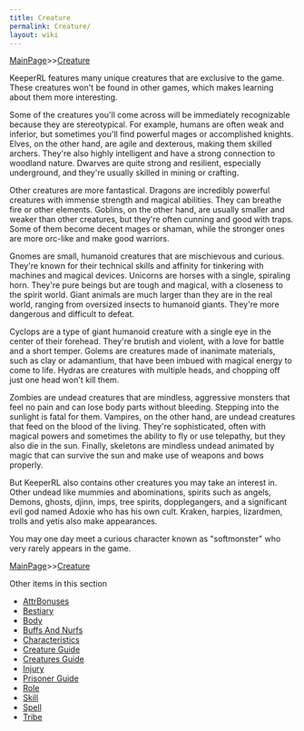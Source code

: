 ```yaml
---
title: Creature
permalink: Creature/
layout: wiki
---
```


[MainPage](/keeperrl_wiki/ "wikilink")>>[Creature](/keeperrl_wiki/Creature "wikilink")

KeeperRL features many unique creatures that are exclusive to the game. These creatures won't be found in other games, which makes learning about them more interesting.

Some of the creatures you'll come across will be immediately recognizable because they are stereotypical. For example, humans are often weak and inferior, but sometimes you'll find powerful mages or accomplished knights. Elves, on the other hand, are agile and dexterous, making them skilled archers. They're also highly intelligent and have a strong connection to woodland nature. Dwarves are quite strong and resilient, especially underground, and they're usually skilled in mining or crafting.

Other creatures are more fantastical. Dragons are incredibly powerful creatures with immense strength and magical abilities. They can breathe fire or other elements. Goblins, on the other hand, are usually smaller and weaker than other creatures, but they're often cunning and good with traps. Some of them become decent mages or shaman, while the stronger ones are more orc-like and make good warriors.

Gnomes are small, humanoid creatures that are mischievous and curious. They're known for their technical skills and affinity for tinkering with machines and magical devices. Unicorns are horses with a single, spiraling horn. They're pure beings but are tough and magical, with a closeness to the spirit world. Giant animals are much larger than they are in the real world, ranging from oversized insects to humanoid giants. They're more dangerous and difficult to defeat.

Cyclops are a type of giant humanoid creature with a single eye in the center of their forehead. They're brutish and violent, with a love for battle and a short temper. Golems are creatures made of inanimate materials, such as clay or adamantium, that have been imbued with magical energy to come to life. Hydras are creatures with multiple heads, and chopping off just one head won't kill them.

Zombies are undead creatures that are mindless, aggressive monsters that feel no pain and can lose body parts without bleeding. Stepping into the sunlight is fatal for them. Vampires, on the other hand, are undead creatures that feed on the blood of the living. They're sophisticated, often with magical powers and sometimes the ability to fly or use telepathy, but they also die in the sun. Finally, skeletons are mindless undead animated by magic that can survive the sun and make use of weapons and bows properly.

But KeeperRL also contains other creatures you may take an interest in. Other undead like mummies and abominations, spirits such as angels, Demons, ghosts, djinn, imps, tree spirits, dopplegangers, and a significant evil god named Adoxie who has his own cult. Kraken, harpies, lizardmen, trolls and yetis also make appearances.

You may one day meet a curious character known as "softmonster" who very rarely appears in the game.


[MainPage](/keeperrl_wiki/ "wikilink")>>[Creature](/keeperrl_wiki/Creature "wikilink")

Other items in this section
-    [AttrBonuses](/keeperrl_wiki/AttrBonuses "wikilink")
-    [Bestiary](/keeperrl_wiki/Bestiary "wikilink")
-    [Body](/keeperrl_wiki/Body "wikilink")
-    [Buffs And Nurfs](/keeperrl_wiki/Buffs_And_Nurfs "wikilink")
-    [Characteristics](/keeperrl_wiki/Characteristics "wikilink")
-    [Creature Guide](/keeperrl_wiki/Creature_Guide "wikilink")
-    [Creatures Guide](/keeperrl_wiki/Creatures_Guide "wikilink")
-    [Injury](/keeperrl_wiki/Injury "wikilink")
-    [Prisoner Guide](/keeperrl_wiki/Prisoner_Guide "wikilink")
-    [Role](/keeperrl_wiki/Role "wikilink")
-    [Skill](/keeperrl_wiki/Skill "wikilink")
-    [Spell](/keeperrl_wiki/Spell "wikilink")
-    [Tribe](/keeperrl_wiki/Tribe "wikilink")
